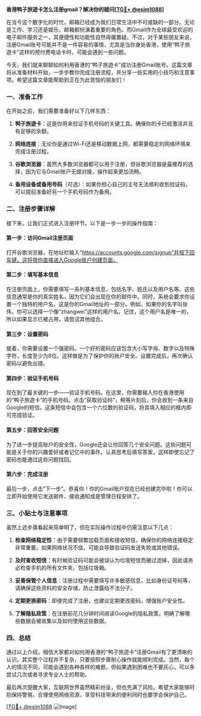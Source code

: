 **香港鸭子旅遊卡怎么注册gmail？解决你的疑问[[TG💪+ @esim1088](https://t.me/s/esim1088)]**

在当今这个数字化的时代，邮箱已经成为我们日常生活中不可或缺的一部分。无论是工作、学习还是娱乐，邮箱都扮演着重要的角色。而Gmail作为全球最受欢迎的电子邮件服务之一，其便捷性和功能性自然毋庸置疑。不过，对于某些朋友来说，注册Gmail账号可能并不是一件容易的事情，尤其是当你身处香港，使用“鸭子旅遊卡”这样的预付费电话卡时，可能会遇到一些问题。

今天，我们就来聊聊如何利用香港的“鸭子旅遊卡”成功注册Gmail账号。这篇文章将从准备材料开始，一步步教你完成注册流程，并分享一些实用的小技巧和注意事项。希望这篇文章能帮助到正在为此苦恼的朋友们！

### **一、准备工作**

在开始之前，我们需要准备好以下几样东西：

1. **鸭子旅遊卡**：这是你用来验证手机号码的关键工具。确保你的卡已经激活并且有足够的余额。
   
2. **网络连接**：无论你是通过Wi-Fi还是移动数据上网，都需要稳定的网络环境来完成注册过程。
   
3. **谷歌浏览器**：虽然大多数浏览器都可以用于注册，但谷歌浏览器是最推荐的选择，因为它与Gmail账户无缝对接，操作起来更加流畅。
   
4. **备用设备或备用号码**（可选）：如果你担心自己的主号无法顺利收到验证码，可以提前准备好另一个手机号码作为备用。

### **二、注册步骤详解**

接下来，让我们正式进入注册环节。以下是一步一步的操作指南：

#### **第一步：访问Gmail注册页面**

打开谷歌浏览器，在地址栏输入“https://accounts.google.com/signup”并按下回车键。这将带你直接进入Google账户创建页面。

#### **第二步：填写基本信息**

在注册页面上，你需要填写一系列基本信息，包括名字、姓氏以及用户名等。这些信息通常是你的真实姓名，因为它们会出现在你的邮件中。同时，系统会要求你设置一个独特的用户名，这是你的Gmail地址的一部分。例如，如果你的名字叫张伟，你可以选择一个像“zhangwei”这样的用户名。记住，这个用户名是唯一的，所以如果显示已被占用，请尝试其他组合。

#### **第三步：设置密码**

接着，你需要设置一个强密码。一个好的密码应该包含大小写字母、数字以及特殊字符，长度至少为8位。这样做是为了保护你的账户安全。设置完成后，再次确认密码以避免出错。

#### **第四步：验证手机号码**

现在到了最关键的一步——验证手机号码。在这里，你需要输入你在香港使用的“鸭子旅遊卡”的手机号码。点击“获取验证码”，稍等片刻后，你会收到一条来自Google的短信。这条短信中会包含一个六位数的验证码，将其填入相应的框内即可完成验证。

#### **第五步：回答安全问题**

为了进一步提高账户的安全性，Google还会让你回答几个安全问题。这些问题可能是关于你的兴趣爱好或者记忆中的事件。认真思考后填写答案，这样即使忘记了密码也能通过这些问题找回。

#### **第六步：完成注册**

最后一步，点击“下一步”。恭喜你！你的Gmail账户现在已经创建完毕啦！你可以立即开始使用它发送邮件、接收通知或是管理日程安排了。

### **三、小贴士与注意事项**

虽然上述步骤看起来简单明了，但在实际操作过程中仍需注意以下几点：

1. **检查网络稳定性**：由于需要频繁加载页面和接收短信，确保你的网络连接稳定非常重要。如果网络状况不佳，可能会导致验证码发送失败或其他错误。

2. **及时查收短信**：有时候验证码可能会被误认为垃圾短信而被过滤掉，因此请务必检查手机的所有文件夹，包括垃圾箱。

3. **妥善保管个人信息**：注册过程中需要填写许多敏感信息，比如身份证号码等，请确保这些资料的安全存储，防止泄露给不法分子。

4. **定期更换密码**：即便完成了注册，也建议定期更改密码，增强账户安全性。

5. **了解隐私政策**：在注册前花几分钟时间阅读Google的隐私政策，明确了解哪些数据会被收集以及如何使用这些数据。

### **四、总结**

通过以上介绍，相信大家都对如何用香港的“鸭子旅遊卡”注册Gmail有了更清晰的认识。其实整个过程并不复杂，只要按照步骤耐心操作就能顺利完成。当然，每个人的情况不同，可能会遇到各种各样的难题，但如果遇到困难也不要灰心，可以多尝试几次或者寻求专业人士的帮助。

最后再次提醒大家，互联网世界虽然精彩纷呈，但也充满了风险。希望大家能够时刻保持警惕，合理使用网络资源，享受科技带来的便利同时也要学会保护自己。

[[TG💪+ @esim1088](https://t.me/s/esim1088) ![Image](https://i.postimg.cc/4NQfJmqS/Snipaste-2025-05-13-00-14-12.png)]